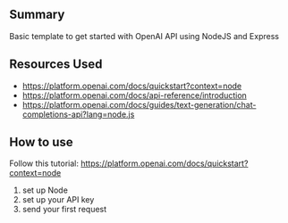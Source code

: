 ## Summary

Basic template to get started with OpenAI API using NodeJS and Express

## Resources Used

- https://platform.openai.com/docs/quickstart?context=node
- https://platform.openai.com/docs/api-reference/introduction
- https://platform.openai.com/docs/guides/text-generation/chat-completions-api?lang=node.js

## How to use

Follow this tutorial: https://platform.openai.com/docs/quickstart?context=node

1. set up Node
2. set up your API key
3. send your first request
